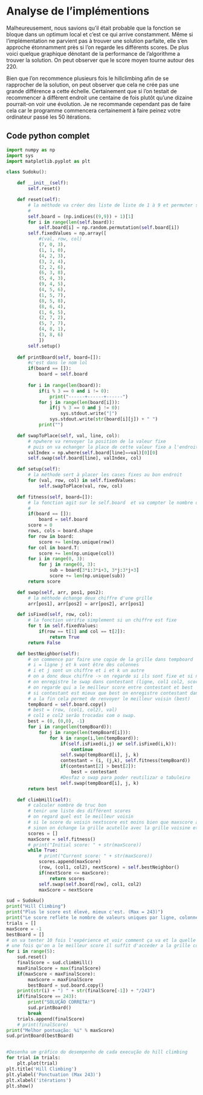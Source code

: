 # Analyse de l’implémentions
Malheureusement, nous savions qu’il était probable que la fonction se bloque dans un optimum local et c’est ce qui arrive constamment. Même si l’implémentation ne parvient pas à trouver une solution parfaite, elle s’en approche étonnamment près si l’on regarde les différents scores. De plus voici quelque graphique dénotant de la performance de l’algorithme a trouver la solution. On peut observer que le score moyen tourne autour des 220.

Bien que l’on recommence plusieurs fois le hillclimbing afin de se rapprocher de la solution, on peut observer que cela ne crée pas une grande différence a cette échelle.
Certainement que si l’on testait de recommencer à diffèrent endroit une centaine de fois plutôt qu’une dizaine pourrait-on voir une évolution. Je ne recommande cependant pas de faire cela car le programme commencera certainement à faire peinez votre ordinateur passé les 50 itérations.
## Code python complet
```python
import numpy as np
import sys
import matplotlib.pyplot as plt

class Sudoku():

	def __init__(self):
		self.reset()

	def reset(self):
		# la méthode va créer des liste de liste de 1 à 9 et permuter ses nombres entre eux
        # 
		self.board = (np.indices((9,9)) + 1)[1]
		for i in range(len(self.board)):
			self.board[i] = np.random.permutation(self.board[i])
		self.fixedValues = np.array([
			#(val, row, col)
			(7, 0, 3),
			(1, 1, 0),
			(4, 2, 3),
			(3, 2, 4),
			(2, 2, 6),
			(6, 3, 8),
			(5, 4, 3),
			(9, 4, 5),
			(4, 5, 6),
			(1, 5, 7),
			(8, 5, 8),
			(8, 6, 4),
			(1, 6, 5),
			(2, 7, 2),
			(5, 7, 7),
			(4, 8, 1),
			(3, 8, 6)
			])
		self.setup()
	
	def printBoard(self, board=[]):
		#c'est dans le nom lol
		if(board == []):
			board = self.board
		
		for i in range(len(board)):
			if(i % 3 == 0 and i != 0):
				print("------+------+------")
			for j in range(len(board[i])):
				if(j % 3 == 0 and j != 0):
					sys.stdout.write("|")
				sys.stdout.write(str(board[i][j]) + " ")
			print("")

	def swapToPlace(self, val, line, col):
		# npwhere va renvoyer la position de la valeur fixe
        # puis on va echanger la place de cette valeur fixe a l'endroit ou elle doit être
		valIndex = np.where(self.board[line]==val)[0][0]
		self.swap(self.board[line], valIndex, col)

	def setup(self):
		# la méthode sert à placer les cases fixes au bon endroit
		for (val, row, col) in self.fixedValues:
			self.swapToPlace(val, row, col)

	def fitness(self, board=[]):
		# la fonction agit sur le self.board  et va compter le nombre de chiffre unique (qui ne se trouve qu'une  fois dans row, colonne et grille de 3x3)
		# 
		if(board == []):
			board = self.board
		score = 0
		rows, cols = board.shape
		for row in board:
			score += len(np.unique(row))
		for col in board.T:
			score += len(np.unique(col))
		for i in range(0, 3):
			for j in range(0, 3):
				sub = board[3*i:3*i+3, 3*j:3*j+3]
				score += len(np.unique(sub))
		return score

	def swap(self, arr, pos1, pos2):
		# la méthode échange deux chiffre d'une grille
		arr[pos1], arr[pos2] = arr[pos2], arr[pos1]

	def isFixed(self, row, col):
		# la fonction vérifie simplement si un chiffre est fixe
		for t in self.fixedValues:
			if(row == t[1] and col == t[2]):
				return True
		return False

	def bestNeighbor(self):
		# on commence par faire une copie de la grille dans tempboard
		# i = ligne j et k vont être des colonnes
		# i et j sont un chiffre et i et k un autre
		# on a donc deux chiffre -> on regarde si ils sont fixe et si non, on les swap
		# on enregistre le swap dans contestant (ligne, col1 col2, score)
		# on regarde qui a le meilleur score entre contestant et best
		# si contestant est mieux que best on enregistre contestant dans best et on recommence
		# a la fin cela permet de renvoyer le meilleur voisin (best)
		tempBoard = self.board.copy()
		# best = (row, (col1, col2), val)
		# col1 e col2 serão trocadas com o swap.
		best = (0, (0,0), -1)
		for i in range(len(tempBoard)):
			for j in range(len(tempBoard[i])):
				for k in range(i,len(tempBoard)):
					if(self.isFixed(i,j) or self.isFixed(i,k)):
						continue
					self.swap(tempBoard[i], j, k)
					contestant = (i, (j,k), self.fitness(tempBoard))
					if(contestant[2] > best[2]):
						best = contestant
					#Desfaz o swap para poder reutilizar o tabuleiro
					self.swap(tempBoard[i], j, k)
		return best

	def climbHill(self):
		# calculer nombre de truc bon
		# tenir une liste des différent scores
		# on regard quel est le meilleur voisin
		# si le score du voisin nextscore est moins bien que maxscore alors on a trouvé la meilleur solution
		# sinon on échange la grille acutelle avec la grille voisine et on recommence
		scores = []
		maxScore = self.fitness()
		# print("Initial score: " + str(maxScore))
		while True:
			# print("Current score: " + str(maxScore))
			scores.append(maxScore)
			(row, (col1, col2), nextScore) = self.bestNeighbor()
			if(nextScore <= maxScore):
				return scores
			self.swap(self.board[row], col1, col2)
			maxScore = nextScore 

sud = Sudoku()
print("Hill Climbing")
print("Plus le score est élevé, mieux c'est. (Max = 243)")
print("Le score reflète le nombre de valeurs uniques par ligne, colonne et quadrant.")
trials = []
maxScore = -1
bestBoard = []
# on va tenter 10 fois l'expérience et voir comment ça va et la quelle est la meilleur
# une fois qu'on a le meilleur score il suffit d'acceder a la grille correspondant
for i in range(5):
	sud.reset()
	finalScore = sud.climbHill()
	maxFinalScore = max(finalScore)
	if(maxScore < maxFinalScore):
		maxScore = maxFinalScore
		bestBoard = sud.board.copy()
	print(str(i) + ") " + str(finalScore[-1]) + "/243")
	if(finalScore == 243):
		print("SOLUÇÃO CORRETA!")
		sud.printBoard()
		break
	trials.append(finalScore)
	# print(finalScore)
print("Melhor pontuação: %i" % maxScore)
sud.printBoard(bestBoard)


#Desenha um gráfico do desempenho de cada execução do hill climbing
for trial in trials:
	plt.plot(trial)
plt.title('Hill Climbing')
plt.ylabel('Ponctuation (Max 243)')
plt.xlabel('itérations')
plt.show()
```
